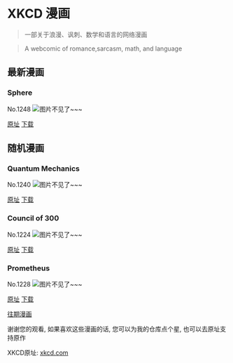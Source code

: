 # XKCD 漫画


> 一部关于浪漫、讽刺、数学和语言的网络漫画

> A webcomic of romance,sarcasm, math, and language


## 最新漫画
### Sphere
No.1248
![图片不见了~~~](https://imgs.xkcd.com/comics/sphere.png)

[原址](https://xkcd.com//1248) [下载](https://imgs.xkcd.com/comics/sphere.png)



## 随机漫画
### Quantum Mechanics
No.1240
![图片不见了~~~](https://imgs.xkcd.com/comics/quantum_mechanics.png)

[原址](https://xkcd.com//1240) [下载](https://imgs.xkcd.com/comics/quantum_mechanics.png)



### Council of 300
No.1224
![图片不见了~~~](https://imgs.xkcd.com/comics/council_of_300.png)

[原址](https://xkcd.com//1224) [下载](https://imgs.xkcd.com/comics/council_of_300.png)



### Prometheus
No.1228
![图片不见了~~~](https://imgs.xkcd.com/comics/prometheus.png)

[原址](https://xkcd.com//1228) [下载](https://imgs.xkcd.com/comics/prometheus.png)



[往期漫画](image/)

谢谢您的观看, 如果喜欢这些漫画的话, 
您可以为我的仓库点个星, 也可以去原址支持原作

XKCD原址: [xkcd.com](https://xkcd.com)

